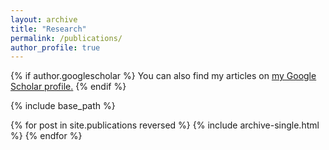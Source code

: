 ```yaml
---
layout: archive
title: "Research"
permalink: /publications/
author_profile: true
---
```



<style>
a:link {
  text-decoration: none;
}
</style>

{% if author.googlescholar %}
  You can also find my articles on <u><a href="{{author.googlescholar}}">my Google Scholar profile</a>.</u>
{% endif %}

{% include base_path %}

{% for post in site.publications reversed %}
  {% include archive-single.html %}
{% endfor %}

